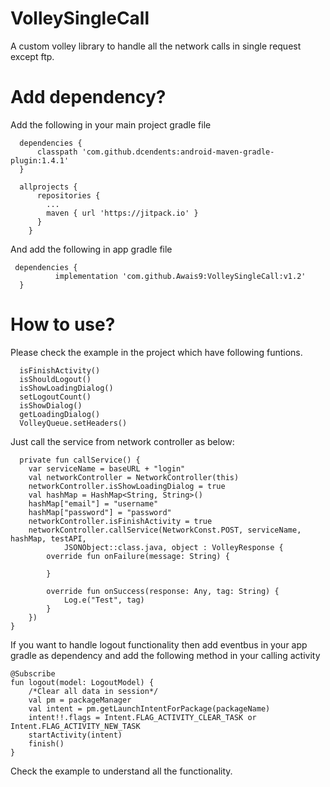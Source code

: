 # VolleySingleCall
A custom volley library to handle all the network calls in single request except ftp.

# Add dependency?

Add the following in your main project gradle file

      dependencies {
          classpath 'com.github.dcendents:android-maven-gradle-plugin:1.4.1'
      }
      
      allprojects {
          repositories {
            ...
            maven { url 'https://jitpack.io' }
          }
        }
        
And add the following in app gradle file

     dependencies {
              implementation 'com.github.Awais9:VolleySingleCall:v1.2'
      }

# How to use?
Please check the example in the project which have following funtions.

      isFinishActivity()
      isShouldLogout()
      isShowLoadingDialog()
      setLogoutCount()
      isShowDialog()
      getLoadingDialog()
      VolleyQueue.setHeaders()
      
Just call the service from network controller as below:

      private fun callService() {
        var serviceName = baseURL + "login"
        val networkController = NetworkController(this)
        networkController.isShowLoadingDialog = true
        val hashMap = HashMap<String, String>()
        hashMap["email"] = "username"
        hashMap["password"] = "password"
        networkController.isFinishActivity = true
        networkController.callService(NetworkConst.POST, serviceName, hashMap, testAPI,
                JSONObject::class.java, object : VolleyResponse {
            override fun onFailure(message: String) {

            }

            override fun onSuccess(response: Any, tag: String) {
                Log.e("Test", tag)
            }
        })
    }
    
If you want to handle logout functionality then add eventbus in your app gradle as dependency and add the following method in your calling activity 

    @Subscribe
    fun logout(model: LogoutModel) {
        /*Clear all data in session*/
        val pm = packageManager
        val intent = pm.getLaunchIntentForPackage(packageName)
        intent!!.flags = Intent.FLAG_ACTIVITY_CLEAR_TASK or Intent.FLAG_ACTIVITY_NEW_TASK
        startActivity(intent)
        finish()
    }

Check the example to understand all the functionality.

